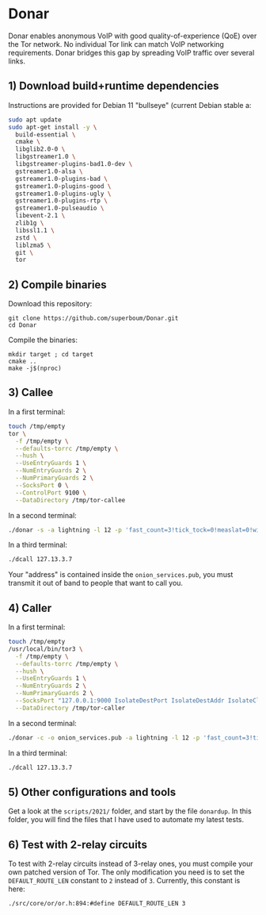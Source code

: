 # Donar

Donar enables anonymous VoIP with good quality-of-experience (QoE) over the Tor network. No individual Tor link can match VoIP networking requirements. Donar bridges this gap by spreading VoIP traffic over several links.

## 1) Download build+runtime dependencies

Instructions are provided for Debian 11 "bullseye" (current Debian stable a:

```bash
sudo apt update
sudo apt-get install -y \
  build-essential \
  cmake \
  libglib2.0-0 \
  libgstreamer1.0 \
  libgstreamer-plugins-bad1.0-dev \
  gstreamer1.0-alsa \
  gstreamer1.0-plugins-bad \
  gstreamer1.0-plugins-good \
  gstreamer1.0-plugins-ugly \
  gstreamer1.0-plugins-rtp \
  gstreamer1.0-pulseaudio \
  libevent-2.1 \
  zlib1g \
  libssl1.1 \
  zstd \
  liblzma5 \
  git \
  tor
```

## 2) Compile binaries

Download this repository:

```
git clone https://github.com/superboum/Donar.git
cd Donar
```

Compile the binaries:

```
mkdir target ; cd target
cmake ..
make -j$(nproc)
```

## 3) Callee

In a first terminal:

```bash
touch /tmp/empty
tor \
  -f /tmp/empty \
  --defaults-torrc /tmp/empty \
  --hush \
  --UseEntryGuards 1 \
  --NumEntryGuards 2 \
  --NumPrimaryGuards 2 \
  --SocksPort 0 \
  --ControlPort 9100 \
  --DataDirectory /tmp/tor-callee
```

In a second terminal:

```bash
./donar -s -a lightning -l 12 -p 'fast_count=3!tick_tock=0!measlat=0!window=2000' -e 5000 -r 5000
```

In a third terminal:

```bash
./dcall 127.13.3.7
```

Your "address" is contained inside the `onion_services.pub`, you must transmit it out of band to people that want to call you.

## 4) Caller

In a first terminal:

```bash
touch /tmp/empty
/usr/local/bin/tor3 \
  -f /tmp/empty \
  --defaults-torrc /tmp/empty \
  --hush \
  --UseEntryGuards 1 \
  --NumEntryGuards 2 \
  --NumPrimaryGuards 2 \
  --SocksPort "127.0.0.1:9000 IsolateDestPort IsolateDestAddr IsolateClientAddr" \
  --DataDirectory /tmp/tor-caller
```

In a second terminal:

```bash
./donar -c -o onion_services.pub -a lightning -l 12 -p 'fast_count=3!tick_tock=0!window=2000' -e 5000 -r 5000
```

In a third terminal:

```bash
./dcall 127.13.3.7
```

## 5) Other configurations and tools

Get a look at the `scripts/2021/` folder, and start by the file `donardup`.
In this folder, you will find the files that I have used to automate my latest tests.

## 6) Test with 2-relay circuits

To test with 2-relay circuits instead of 3-relay ones, you must compile your own patched version of Tor.
The only modification you need is to set the `DEFAULT_ROUTE_LEN` constant to `2` instead of `3`.
Currently, this constant is here:

```
./src/core/or/or.h:894:#define DEFAULT_ROUTE_LEN 3
```

